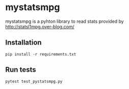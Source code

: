 # mystatsmpg
mystatsmpg is a pyhton library to read stats provided by http://statsl1mpg.over-blog.com/

Installation
------------

    pip install -r requirements.txt

Run tests
---------

    pytest test_pystatsmpg.py

